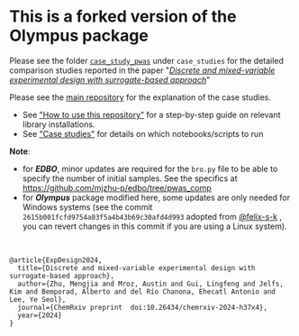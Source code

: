 # This is a forked version of the Olympus package
Please see the folder [`case_study_pwas`](https://github.com/mjzhu-p/olympus/tree/pwas_comp/case_studies/case_study_pwas/z_comparisonStudy) under ``case_studies`` for the detailed comparison studies reported in the paper "[_Discrete and mixed-variable experimental design with surrogate-based approach_](https://urldefense.com/v3/__https://chemrxiv.org/engage/chemrxiv/article-details/6626a713418a5379b0674df2__;!!PDiH4ENfjr2_Jw!C8gWZN1GmplOFNJc2FBxMi5gJxaT-VvJbeNeaq0kOX_WpczRONO5EQw0Qfseh-HHnwS48_McOz7EYB8TCjhzGguCluiS7A$)"

Please see the [main repository](https://github.com/MolChemML/ExpDesign) for the explanation of the case studies.
* See ["How to use this repository"](https://github.com/MolChemML/ExpDesign?tab=readme-ov-file#howto) for a step-by-step guide on relevant library installations.
* See ["Case studies"](https://github.com/MolChemML/ExpDesign?tab=readme-ov-file#casestudies) for details on which notebooks/scripts to run

**Note**:
* for **_EDBO_**, minor updates are required for the `bro.py` file to be able to specify the number of initial samples. See the specifics at https://github.com/mjzhu-p/edbo/tree/pwas_comp
* for **_Olympus_** package modified here, some updates are only needed for Windows systems (see the commit `2615b001fcfd9754a03f5a4b43b69c30afd4d993` adopted from [@felix-s-k](https://github.com/aspuru-guzik-group/olympus/pull/34) , you can revert changes in this commit if you are using a Linux system).

&nbsp;

```
@article{ExpDesign2024,
  title={Discrete and mixed-variable experimental design with surrogate-based approach},
  author={Zhu, Mengjia and Mroz, Austin and Gui, Lingfeng and Jelfs, Kim and Bemporad, Alberto and del Río Chanona, Ehecatl Antonio and Lee, Ye Seol},
  journal={ChemRxiv preprint  doi:10.26434/chemrxiv-2024-h37x4},
  year={2024}
}
```
